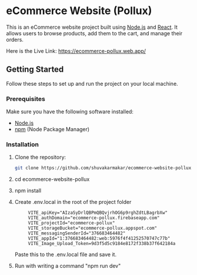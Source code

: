 # eCommerce Website (Pollux)

This is an eCommerce website project built using [Node.js](https://nodejs.org/) and [React](https://reactjs.org/). It allows users to browse products, add them to the cart, and manage their orders.

Here is the Live Link: https://ecommerce-pollux.web.app/

## Getting Started

Follow these steps to set up and run the project on your local machine.

### Prerequisites

Make sure you have the following software installed:

- [Node.js](https://nodejs.org/)
- [npm](https://www.npmjs.com/) (Node Package Manager)

### Installation

1. Clone the repository:

   ```bash
   git clone https://github.com/shuvakarmakar/ecommerce-website-pollux.git

2. cd ecommerce-website-pollux
3. npm install
4. Create .env.local in the root of the project folder

            VITE_apiKey="AIzaSyDrlQBPmQBQvjrhOG6p9rghZdtLBagrbXw"
            VITE_authDomain="ecommerce-pollux.firebaseapp.com"
            VITE_projectId="ecommerce-pollux"
            VITE_storageBucket="ecommerce-pollux.appspot.com"
            VITE_messagingSenderId="376683464482"
            VITE_appId="1:376683464482:web:5976f4f41252570747c77b"
            VITE_Image_Upload_Token=9d3f5d5c9184e8172f338b37f642184a


    Paste this to the .env.local file and save it.

5. Run with writing a command "npm run dev"